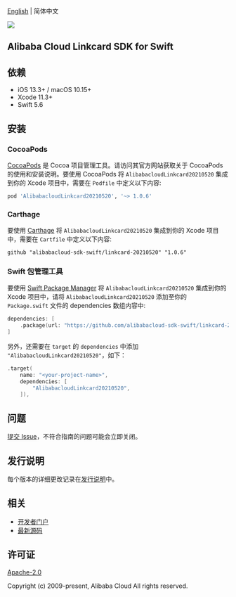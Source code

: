 [English](README.md) | 简体中文

![](https://aliyunsdk-pages.alicdn.com/icons/AlibabaCloud.svg)

## Alibaba Cloud Linkcard SDK for Swift

## 依赖

- iOS 13.3+ / macOS 10.15+
- Xcode 11.3+
- Swift 5.6

## 安装

### CocoaPods

[CocoaPods](https://cocoapods.org) 是 Cocoa 项目管理工具。请访问其官方网站获取关于 CocoaPods 的使用和安装说明。要使用 CocoaPods 将 `AlibabacloudLinkcard20210520` 集成到你的 Xcode 项目中，需要在 `Podfile` 中定义以下内容:

```ruby
pod 'AlibabacloudLinkcard20210520', '~> 1.0.6'
```

### Carthage

要使用 [Carthage](https://github.com/Carthage/Carthage) 将 `AlibabacloudLinkcard20210520` 集成到你的 Xcode 项目中，需要在 `Cartfile` 中定义以下内容:

```ogdl
github "alibabacloud-sdk-swift/linkcard-20210520" "1.0.6"
```

### Swift 包管理工具

要使用 [Swift Package Manager](https://swift.org/package-manager/) 将 `AlibabacloudLinkcard20210520` 集成到你的 Xcode 项目中，请将 `AlibabacloudLinkcard20210520` 添加至你的 `Package.swift` 文件的 dependencies 数组内容中:

```swift
dependencies: [
    .package(url: "https://github.com/alibabacloud-sdk-swift/linkcard-20210520.git", from: "1.0.6")
]
```

另外，还需要在 `target` 的 `dependencies` 中添加 `"AlibabacloudLinkcard20210520"`，如下：

```swift
.target(
    name: "<your-project-name>",
    dependencies: [
        "AlibabacloudLinkcard20210520",
    ]),
```

## 问题

[提交 Issue](https://github.com/alibabacloud-sdk-swift/linkcard-20210520/issues/new)，不符合指南的问题可能会立即关闭。

## 发行说明

每个版本的详细更改记录在[发行说明](./ChangeLog.txt)中。

## 相关

* [开发者门户](https://next.api.aliyun.com/home)
* [最新源码](https://github.com/alibabacloud-sdk-swift/linkcard-20210520)

## 许可证

[Apache-2.0](http://www.apache.org/licenses/LICENSE-2.0)

Copyright (c) 2009-present, Alibaba Cloud All rights reserved.
